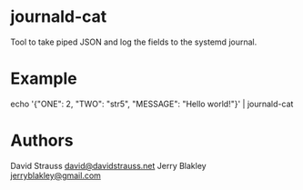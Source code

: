 journald-cat
============

Tool to take piped JSON and log the fields to the systemd journal.

Example
=======

echo '{"ONE": 2, "TWO": "str5", "MESSAGE": "Hello world!"}' | journald-cat

Authors
=======

David Strauss <david@davidstrauss.net>
Jerry Blakley <jerryblakley@gmail.com>
